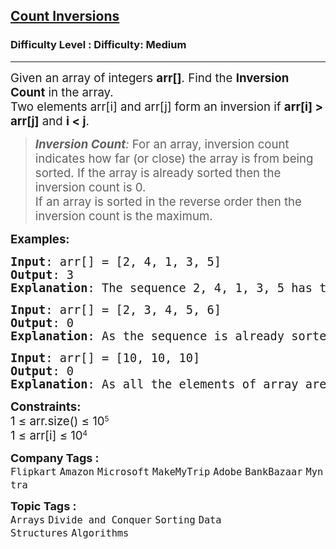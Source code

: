 <h2><a href="https://www.geeksforgeeks.org/problems/inversion-of-array-1587115620/1?page=1&status=unsolved&sortBy=submissions">Count Inversions</a></h2><h3>Difficulty Level : Difficulty: Medium</h3><hr><div class="problems_problem_content__Xm_eO"><p><span style="font-size: 14pt;">Given an array of integers <strong>arr[]</strong>. Find the <strong>Inversion Count</strong> in the array.<br>T</span><span style="font-size: 14pt;">wo elements arr[i] and arr[j] form an inversion if <strong>arr[i] &gt; arr[j]</strong> and <strong>i &lt; j</strong>.</span></p>
<blockquote>
<p><span style="font-size: 14pt;"><em><strong>Inversion Count</strong>: </em>For an array, inversion count indicates how far (or close) the array is from being sorted. If the array is already sorted then the inversion count is 0. <br>If an array is sorted in the reverse order then the inversion count is the maximum.&nbsp;</span></p>
</blockquote>
<p><span style="font-size: 14pt;"><strong>Examples:</strong></span></p>
<pre><span style="font-size: 14pt;"><strong>Input</strong>: arr[] = [2, 4, 1, 3, 5]<br><strong>Output</strong>: 3
<strong>Explanation</strong>: The sequence 2, 4, 1, 3, 5 has three inversions (2, 1), (4, 1), (4, 3).</span></pre>
<pre><span style="font-size: 14pt;"><strong>Input</strong>: arr[] = [2, 3, 4, 5, 6]<br><strong>Output</strong>: 0
<strong>Explanation</strong>: As the sequence is already sorted so there is no inversion count.</span></pre>
<pre><span style="font-size: 14pt;"><strong>Input</strong>: arr[] = [10, 10, 10]<br><strong>Output</strong>: 0
<strong>Explanation</strong>: As all the elements of array are same, so there is no inversion count.</span></pre>
<p><span style="font-size: 14pt;"><strong>Constraints:</strong></span><br><span style="font-size: 14pt;">1 ≤ arr.size()</span><span style="font-size: 14pt;">&nbsp;≤ 10</span><sup>5<br></sup><span style="font-size: 14pt;">1 ≤ </span><span style="font-size: 18.6667px;">arr[i]</span><span style="font-size: 14pt;"> ≤ 10</span><sup>4</sup><sup><br></sup></p></div><p><span style=font-size:18px><strong>Company Tags : </strong><br><code>Flipkart</code>&nbsp;<code>Amazon</code>&nbsp;<code>Microsoft</code>&nbsp;<code>MakeMyTrip</code>&nbsp;<code>Adobe</code>&nbsp;<code>BankBazaar</code>&nbsp;<code>Myntra</code>&nbsp;<br><p><span style=font-size:18px><strong>Topic Tags : </strong><br><code>Arrays</code>&nbsp;<code>Divide and Conquer</code>&nbsp;<code>Sorting</code>&nbsp;<code>Data Structures</code>&nbsp;<code>Algorithms</code>&nbsp;
